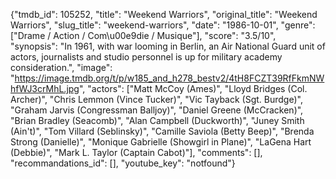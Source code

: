 {"tmdb_id": 105252, "title": "Weekend Warriors", "original_title": "Weekend Warriors", "slug_title": "weekend-warriors", "date": "1986-10-01", "genre": ["Drame / Action / Com\u00e9die / Musique"], "score": "3.5/10", "synopsis": "In 1961, with war looming in Berlin, an Air National Guard unit of actors, journalists and studio personnel is up for military academy consideration.", "image": "https://image.tmdb.org/t/p/w185_and_h278_bestv2/4tH8FCZT39RfFkmNWhfWJ3crMhL.jpg", "actors": ["Matt McCoy (Ames)", "Lloyd Bridges (Col. Archer)", "Chris Lemmon (Vince Tucker)", "Vic Tayback (Sgt. Burdge)", "Graham Jarvis (Congressman Balljoy)", "Daniel Greene (McCracken)", "Brian Bradley (Seacomb)", "Alan Campbell (Duckworth)", "Juney Smith (Ain't)", "Tom Villard (Seblinsky)", "Camille Saviola (Betty Beep)", "Brenda Strong (Danielle)", "Monique Gabrielle (Showgirl in Plane)", "LaGena Hart (Debbie)", "Mark L. Taylor (Captain Cabot)"], "comments": [], "recommandations_id": [], "youtube_key": "notfound"}